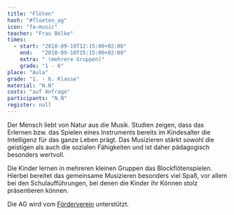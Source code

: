 ```yaml
---
title: "Flöten"
hash: "#floeten_ag"
icon: "fa-music"
teacher: "Frau Bölke"
times:
  - start: "2018-09-10T12:15:00+02:00"
    end:   "2018-09-10T15:15:00+02:00"
    extra: " (mehrere Gruppen)"
    grade: "1 - 6"
place: "Aula"
grade: "1. - 6. Klasse"
material: "N.N"
costs: "auf Anfrage"
participants: "N.N"
register: null
---
```

Der Mensch liebt von Natur aus die Musik. Studien zeigen, dass das Erlernen bzw.
das Spielen eines Instruments bereits im Kindesalter die Intelligenz für das
ganze Leben prägt. Das Musizieren stärkt sowohl die geistigen als auch die
sozialen Fähigkeiten und ist daher pädagogisch besonders wertvoll.

Die Kinder lernen in mehreren kleinen Gruppen das Blockflötenspielen. Hierbei
bereitet das gemeinsame Musizieren besonders viel Spaß, vor allem bei den
Schulaufführungen, bei denen die Kinder ihr Können stolz präsentieren können.

Die AG wird vom
[Förderverein](https://www.foerderverein-brandwerder.de/floeten-ag-der-grundschule-brandwerder)
unterstützt.
